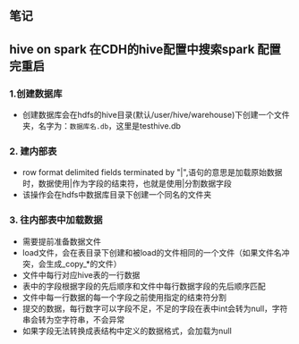 ## 笔记
## hive on spark 在CDH的hive配置中搜索spark 配置完重启
### 1.创建数据库
* 创建数据库会在hdfs的hive目录(默认/user/hive/warehouse)下创建一个文件夹，名字为：`数据库名.db`，这里是testhive.db
### 2. 建内部表
* row format delimited fields terminated by "|",语句的意思是加载原始数据时，数据使用|作为字段的结束符，也就是使用|分割数据字段
* 该操作会在hdfs中数据库目录下创建一个同名的文件夹
### 3. 往内部表中加载数据
* 需要提前准备数据文件
* load文件，会在表目录下创建和被load的文件相同的一个文件（如果文件名冲突，会生成_copy_*的文件）
* 文件中每行对应hive表的一行数据
* 表中的字段根据字段的先后顺序和文件中每行数据字段的先后顺序匹配
* 文件中每一行数据的每一个字段之前使用指定的结束符分割
* 提交的数据，每行数字可以字段不足，不足的字段在表中int会转为null，字符串会转为空字符串，不会异常
* 如果字段无法转换成表结构中定义的数据格式，会加载为null
